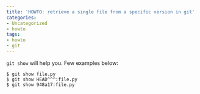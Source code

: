 ```yaml
---
title: 'HOWTO: retrieve a single file from a specific version in git'
categories:
- Uncategorized
- howto
tags:
- howto
- git
---
```

`git show` will help you. Few examples below:

```
$ git show file.py  
$ git show HEAD^^^:file.py  
$ git show 948a17:file.py
```
    
    

